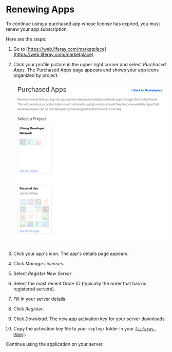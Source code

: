 # Renewing Apps

To continue using a purchased app whose license has expired, you must renew your app subscription.

Here are the steps:

1. Go to [https://web.liferay.com/marketplace](https://web.liferay.com/marketplace). 

1. Click your profile picture in the upper right corner and select *Purchased Apps*. The Purchased Apps page appears and shows your app icons organized by project.

    ![Figure 1: You can manage your purchased apps from the Marketplace and your liferay.com account home page.](./renewing-apps/images/01.png)

1. Click your app's icon. The app's details page appears.

1. Click *Manage Licenses*.

1. Select *Register New Server*.

1. Select the most recent *Order ID* (typically the order that has no registered servers).

1. Fill in your server details.

1. Click *Register*.

1. Click *Download*. The new app activation key for your server downloads.

1. Copy the activation key file to your `deploy/` folder in your [`[Liferay Home]`](../../14-reference/01-liferay-home.md).

Continue using the application on your server.

